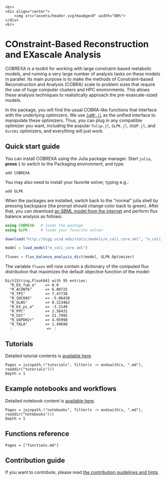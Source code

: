 ```@raw html
<br>
<div align="center">
    <img src="assets/header.svg?maxAge=0" width="80%">
</div>
<br>
```

# COnstraint-Based Reconstruction and EXascale Analysis

COBREXA is a toolkit for working with large constraint-based metabolic models,
and running a very large number of analysis tasks on these models in parallel.
Its main purpose is to make the methods of Constraint-based Reconstruction and
Analysis (COBRA) scale to problem sizes that require the use of huge computer
clusters and HPC environments. This allows these analysis techniques to
realistically approach the pre-exascale-sized models.

In the package, you will find the usual COBRA-like functions that interface with
the underlying optimizers. We use
[`JuMP.jl`](https://github.com/jump-dev/JuMP.jl) as the unified interface to
manipulate these optimizers. Thus, you can plug in any compatible optimizer
you want, including the popular `Tulip.jl`, `GLPK.jl`, `OSQP.jl`, and `Gurobi`
optimizers, and everything will just work.

## Quick start guide

You can install COBREXA using the Julia package manager. Start `julia`, **press `]`** to
switch to the Packaging environment, and type:
```
add COBREXA
```

You may also need to install your favorite solver, typing e.g.:
```
add GLPK
```

When the packages are installed, switch back to the "normal" julia shell by
pressing backspace (the prompt should change color back to green). After that,
you can download [an SBML model from the
internet](http://bigg.ucsd.edu/models/e_coli_core) and perform
flux balance analysis as follows:

```julia
using COBREXA   # loads the package
using GLPK      # loads your favorite solver

download("http://bigg.ucsd.edu/static/models/e_coli_core.xml", "e_coli_core.xml")

model = load_model("e_coli_core.xml")

fluxes = flux_balance_analysis_dict(model, GLPK.Optimizer)
```

The variable `fluxes` will now contain a dictionary of the computed
flux distribution that maximizes the default objective function of the model:
```
Dict{String,Float64} with 95 entries:
  "R_EX_fum_e"    => 0.0
  "R_ACONTb"      => 6.00725
  "R_TPI"         => 7.47738
  "R_SUCOAS"      => -5.06438
  "R_GLNS"        => 0.223462
  "R_EX_pi_e"     => -3.2149
  "R_PPC"         => 2.50431
  "R_O2t"         => 21.7995
  "R_G6PDH2r"     => 4.95998
  "R_TALA"        => 1.49698
  ⋮               => ⋮
```

## Tutorials

Detailed tutorial contents is [available here](tutorials.md).

```@contents
Pages = joinpath.("tutorials", filter(x -> endswith(x, ".md"), readdir("tutorials")))
Depth = 1
```

## Example notebooks and workflows

Detailed notebook content is [available here](notebooks.md).

```@contents
Pages = joinpath.("notebooks", filter(x -> endswith(x, ".md"), readdir("notebooks")))
Depth = 1
```

## Functions reference

```@contents
Pages = ["functions.md"]
```

## Contribution guide

If you want to contribute, please read [the contribution guidelines and hints](howToContribute.md).
